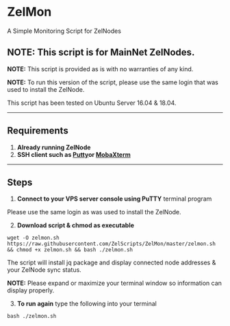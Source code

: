 # ZelMon
A Simple Monitoring Script for ZelNodes

## NOTE: This script is for MainNet ZelNodes.

**NOTE:** This script is provided as is with no warranties of any kind.

**NOTE:** To run this version of the script, please use the same login that was used to install the ZelNode.

This script has been tested on Ubuntu Server 16.04 & 18.04.

***
## Requirements
1) **Already running ZelNode**
2) **SSH client such as [Putty](https://www.putty.org/)or [MobaXterm](https://mobaxterm.mobatek.net/)**

***
## Steps

1) **Connect to your VPS server console using PuTTY** terminal program

Please use the same login as was used to install the ZelNode.

2) **Download script & chmod as executable**

```
wget -O zelmon.sh https://raw.githubusercontent.com/ZelScripts/ZelMon/master/zelmon.sh && chmod +x zelmon.sh && bash ./zelmon.sh
```

The script will install jq package and display connected node addresses & your ZelNode sync status.

__NOTE:__ Please expand or maximize your terminal window so information can display properly.

3) **To run again** type the following into your terminal

```
bash ./zelmon.sh
```
